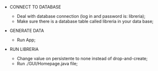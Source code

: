 - CONNECT TO DATABASE
    - Deal with database connection (log in and password is: libreria);
    - Make sure there is a database table called libreria in your data base;

- GENERATE DATA
    - Run App;

- RUN LIBRERIA
    - Change value on persistente to none instead of drop-and-create;
        <property name="jakarta.persistence.schema-generation.database.action" value="none" />
    - Run ./GUI/Homepage.java file;
